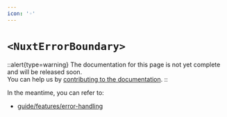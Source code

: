 ```yaml
---
icon: '◦'
---
```


# `<NuxtErrorBoundary>`

::alert{type=warning}
The documentation for this page is not yet complete and will be released soon.<br>
You can help us by [contributing to the documentation](/community/documentation).
::

In the meantime, you can refer to:

- [guide/features/error-handling](/guide/features/error-handling)
